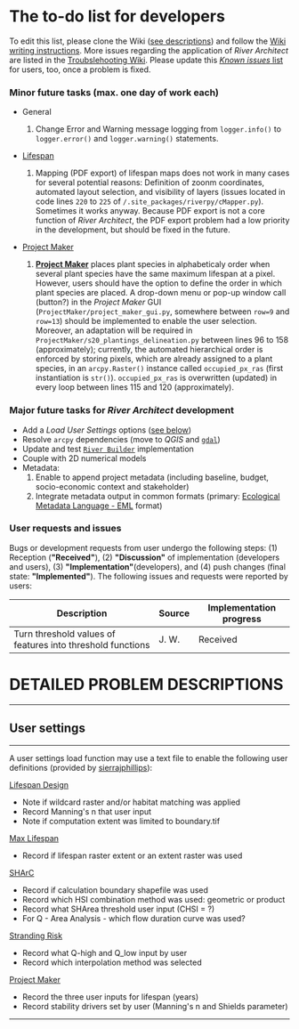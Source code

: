 The to-do list for developers
===========

To edit this list, please clone the Wiki ([see descriptions](DevGit)) and follow the [Wiki writing instructions](DevWiki). More issues regarding the application of *River Architect* are listed in the [Troubslehooting Wiki](Troubleshooting#issues). Please update this [*Known issues* list ](Troubleshooting#issues) for users, too, once a problem is fixed.

### Minor future tasks (max. one day of work each) <a name="min"></a>

- General
	1. Change Error and Warning message logging from `logger.info()` to `logger.error()` and `logger.warning()` statements.

- [Lifespan](LifespanDesign)
	1. Mapping (PDF export) of lifespan maps does not work in many cases for several potential reasons: Definition of zoonm coordinates, automated layout selection, and visibility of layers (issues located in code lines `220` to `225` of `/.site_packages/riverpy/cMapper.py`). Sometimes it works anyway. Because PDF export is not a core function of *River Architect*, the PDF export problem had a low priority in the development, but should be fixed in the future.


- [Project Maker](ProjectMaker)
	1. [**Project Maker**](ProjectMaker#pmplants) places plant species in alphabeticaly order when several plant species have the same maximum lifespan at a pixel. However, users should have the option to define the order in which plant species are placed. A drop-down menu or pop-up window call (button?) in the *Project Maker* GUI (`ProjectMaker/project_maker_gui.py`, somewhere between `row=9` and `row=13`) should be implemented to enable the user selection. Moreover, an adaptation will be required in `ProjectMaker/s20_plantings_delineation.py` between lines 96 to 158 (approximately); currently, the automated hierarchical order is enforced by storing pixels, which are already assigned to a plant species, in an `arcpy.Raster()` instance called `occupied_px_ras` (first instantiation is `str()`). `occupied_px_ras` is overwritten (updated) in every loop between lines 115 and 120 (approximately).

	

### Major future tasks for *River Architect* development <a name="maj"></a>

- Add a *Load User Settings* options ([see below](#usrstgs))
- Resolve `arcpy` dependencies (move to *QGIS* and [`gdal`](https://gdal.org))
- Update and test [`River Builder`](RiverBuilder) implementation
- Couple with 2D numerical models
- Metadata:
	1. Enable to append project metadata (including baseline, budget, socio-economic context and stakeholder)
	1. Integrate metadata output in common formats (primary: [Ecological Metadata Language - EML](http://www.dcc.ac.uk/resources/metadata-standards/eml-ecological-metadata-language) format)


### User requests and issues <a name="usr"></a>

Bugs or development requests from user undergo the following steps: (1) Reception (**"Received"**), (2) **"Discussion"** of implementation (developers and users), (3) **"Implementation"**(developers), and (4) push changes (final state: **"Implemented"**). The following issues and requests were reported by users:
<!--- Please only use the following Implementation progress notes: Received / Discussion / Implementation / Implemented -->
<!--- Received requests are in the User Requests folder of our river.architect.program A gmail.com email account -->


| Description | Source | Implementation progress |
|-------------|--------|-------------------------|
| Turn threshold values of features into threshold functions| J. W. | Received | 


# DETAILED PROBLEM DESCRIPTIONS
***

## User settings  <a name="usrstgs"></a>
***

A user settings load function may use a text file to enable the following user definitions (provided by [sierrajphillips](https://github.com/sierrajphillips)):

[Lifespan Design](LifespanDesign)
- Note if wildcard raster and/or habitat matching was applied
- Record Manning's n that user input
- Note if computation extent was limited to boundary.tif

[Max Lifespan](MaxLifespan)
- Record if lifespan raster extent or an extent raster was used

[SHArC](SHArC)
- Record if calculation boundary shapefile was used
- Record which HSI combination method was used: geometric or product
- Record what SHArea threshold user input (CHSI = ?)
- For Q - Area Analysis - which flow duration curve was used?

[Stranding Risk](StrandingRisk)
- Record what Q-high and Q_low input by user
- Record which interpolation method was selected

[Project Maker](ProjectMaker)
- Record the three user inputs for lifespan (years)
- Record stability drivers set by user (Manning's n and Shields parameter)

***
